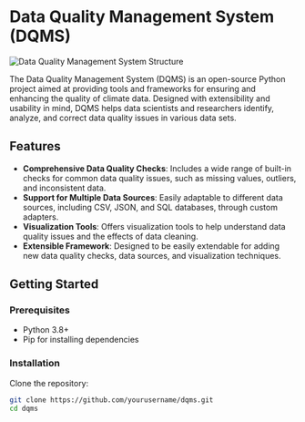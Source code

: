 # Data Quality Management System (DQMS)

![Data Quality Management System Structure](URL_TO_PROJECT_STRUCTURE_IMAGE)

The Data Quality Management System (DQMS) is an open-source Python project aimed at providing tools and frameworks for ensuring and enhancing the quality of climate data. Designed with extensibility and usability in mind, DQMS helps data scientists and researchers identify, analyze, and correct data quality issues in various data sets.

## Features

- **Comprehensive Data Quality Checks**: Includes a wide range of built-in checks for common data quality issues, such as missing values, outliers, and inconsistent data.
- **Support for Multiple Data Sources**: Easily adaptable to different data sources, including CSV, JSON, and SQL databases, through custom adapters.
- **Visualization Tools**: Offers visualization tools to help understand data quality issues and the effects of data cleaning.
- **Extensible Framework**: Designed to be easily extendable for adding new data quality checks, data sources, and visualization techniques.

## Getting Started

### Prerequisites

- Python 3.8+
- Pip for installing dependencies

### Installation

Clone the repository:

```bash
git clone https://github.com/yourusername/dqms.git
cd dqms
